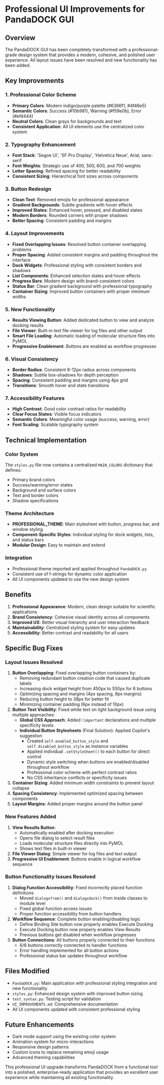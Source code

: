 # Professional UI Improvements for PandaDOCK GUI

## Overview
The PandaDOCK GUI has been completely transformed with a professional-grade design system that provides a modern, cohesive, and polished user experience. All layout issues have been resolved and new functionality has been added.

## Key Improvements

### 1. Professional Color Scheme
- **Primary Colors**: Modern indigo/purple palette (#6366f1, #4f46e5)
- **Semantic Colors**: Success (#10b981), Warning (#f59e0b), Error (#ef4444)
- **Neutral Colors**: Clean grays for backgrounds and text
- **Consistent Application**: All UI elements use the centralized color system

### 2. Typography Enhancement
- **Font Stack**: 'Segoe UI', 'SF Pro Display', 'Helvetica Neue', Arial, sans-serif
- **Font Weights**: Strategic use of 400, 500, 600, and 700 weights
- **Letter Spacing**: Refined spacing for better readability
- **Consistent Sizing**: Hierarchical font sizes across components

### 3. Button Redesign
- **Clean Text**: Removed emojis for professional appearance
- **Gradient Backgrounds**: Subtle gradients with hover effects
- **Improved States**: Enhanced hover, pressed, and disabled states
- **Modern Borders**: Rounded corners with proper shadows
- **Better Spacing**: Consistent padding and margins

### 4. Layout Improvements
- **Fixed Overlapping Issues**: Resolved button container overlapping problems
- **Proper Spacing**: Added consistent margins and padding throughout the interface
- **Dock Widgets**: Professional styling with consistent borders and shadows
- **List Components**: Enhanced selection states and hover effects
- **Progress Bars**: Modern design with brand-consistent colors
- **Status Bar**: Clean gradient background with professional typography
- **Container Sizing**: Improved button containers with proper minimum widths

### 5. New Functionality
- **Results Viewing Button**: Added dedicated button to view and analyze docking results
- **File Viewer**: Built-in text file viewer for log files and other output
- **Smart File Loading**: Automatic loading of molecular structure files into PyMOL
- **Progressive Enablement**: Buttons are enabled as workflow progresses

### 6. Visual Consistency
- **Border Radius**: Consistent 8-12px radius across components
- **Shadows**: Subtle box-shadows for depth perception
- **Spacing**: Consistent padding and margins using 4px grid
- **Transitions**: Smooth hover and state transitions

### 7. Accessibility Features
- **High Contrast**: Good color contrast ratios for readability
- **Clear Focus States**: Visible focus indicators
- **Semantic Colors**: Meaningful color usage (success, warning, error)
- **Font Scaling**: Scalable typography system

## Technical Implementation

### Color System
The `styles.py` file now contains a centralized `MAIN_COLORS` dictionary that defines:
- Primary brand colors
- Success/warning/error states
- Background and surface colors
- Text and border colors
- Shadow specifications

### Theme Architecture
- **PROFESSIONAL_THEME**: Main stylesheet with button, progress bar, and window styling
- **Component-Specific Styles**: Individual styling for dock widgets, lists, and status bars
- **Modular Design**: Easy to maintain and extend

### Integration
- Professional theme imported and applied throughout `PandaDOCK.py`
- Consistent use of f-strings for dynamic color application
- All UI components updated to use the new design system

## Benefits

1. **Professional Appearance**: Modern, clean design suitable for scientific applications
2. **Brand Consistency**: Cohesive visual identity across all components
3. **Improved UX**: Better visual hierarchy and user interaction feedback
4. **Maintainability**: Centralized styling system for easy updates
5. **Accessibility**: Better contrast and readability for all users

## Specific Bug Fixes

### Layout Issues Resolved
1. **Button Overlapping**: Fixed overlapping button containers by:
   - Removing redundant button creation code that caused duplicate labels
   - Increasing dock widget height from 450px to 550px for 6 buttons
   - Optimizing spacing and margins (4px spacing, 8px margins)
   - Reducing button height to 38px for better fit
   - Minimizing container padding (6px instead of 10px)
2. **Button Text Visibility**: Fixed white text on light background issue using multiple approaches:
   - **Global CSS Approach**: Added `!important` declarations and multiple specificity levels
   - **Individual Button Stylesheets** (Final Solution): Applied Copilot's suggestion
     * Created `self.enabled_button_style` and `self.disabled_button_style` as instance variables
     * Applied individual `.setStyleSheet()` to each button for direct control
     * Dynamic style switching when buttons are enabled/disabled throughout workflow
     * Professional color scheme with perfect contrast ratios
     * No CSS inheritance conflicts or specificity issues
3. **Container Sizing**: Added minimum width constraints to prevent layout collapse
4. **Spacing Consistency**: Implemented optimized spacing between components
5. **Layout Margins**: Added proper margins around the button panel

### New Features Added
1. **View Results Button**: 
   - Automatically enabled after docking execution
   - Opens file dialog to select result files
   - Loads molecular structure files directly into PyMOL
   - Shows text files in built-in viewer
2. **File Viewer Dialog**: Simple viewer for log files and text output
3. **Progressive UI Enablement**: Buttons enable in logical workflow sequence

### Button Functionality Issues Resolved
1. **Dialog Function Accessibility**: Fixed incorrectly placed function definitions
   - Moved `dialogxfrom()` and `dialogxdock()` from inside classes to module level
   - Fixed global function access issues
   - Proper function accessibility from button handlers
2. **Workflow Sequence**: Complete button enabling/disabling logic
   - Define Binding Site button now properly enables Execute Docking
   - Execute Docking button now properly enables View Results
   - Previous buttons get disabled when workflow progresses
3. **Button Connections**: All buttons properly connected to their functions
   - 6/6 buttons correctly connected to handler functions
   - Error handling implemented for all button actions
   - Professional status bar updates throughout workflow

## Files Modified

- `PandaDOCK.py`: Main application with professional styling integration and new functionality
- `styles.py`: Enhanced design system with improved button sizing
- `test_syntax.py`: Testing script for validation
- `UI_IMPROVEMENTS.md`: Comprehensive documentation
- All UI components updated with consistent professional styling

## Future Enhancements

- Dark mode support using the existing color system
- Animation system for micro-interactions
- Responsive design patterns
- Custom icons to replace remaining emoji usage
- Advanced theming capabilities

This professional UI upgrade transforms PandaDOCK from a functional tool into a polished, enterprise-ready application that provides an excellent user experience while maintaining all existing functionality.
